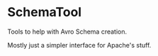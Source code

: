 # SchemaTool

Tools to help with Avro Schema creation.

Mostly just a simpler interface for Apache's stuff.
